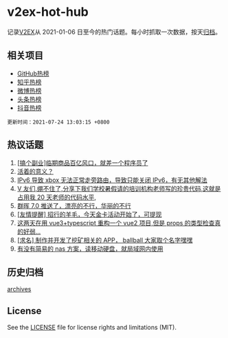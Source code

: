 # v2ex-hot-hub

 记录[V2EX](https://www.v2ex.com/)从 2021-01-06 日至今的热门话题。每小时抓取一次数据，按天[归档](archives)。
 
 ## 相关项目

- [GitHub热榜](https://github.com/snaildev/github-hot-hub)
- [知乎热榜](https://github.com/snaildev/zhihu-hot-hub)
- [微博热榜](https://github.com/snaildev/weibo-hot-hub)
- [头条热榜](https://github.com/snaildev/toutiao-hot-hub)
- [抖音热榜](https://github.com/snaildev/douyin-hot-hub)


 `更新时间：2021-07-24 13:03:15 +0800`

## 热议话题

1. [[搞个副业]临期商品百亿风口，就差一个程序员了](https://www.v2ex.com/t/791325)
1. [活着的意义？](https://www.v2ex.com/t/791293)
1. [IPv6 导致 xbox 无法正常走旁路由，导致只能关闭 IPv6，有无其他解法](https://www.v2ex.com/t/791295)
1. [V 友们,绷不住了,分享下我们学校暑假请的培训机构老师写的珍贵代码,这就是占用我 20 天老师的代码水平,](https://www.v2ex.com/t/791348)
1. [群晖 7.0 推送了，漂亮的不行，华丽的不行](https://www.v2ex.com/t/791375)
1. [[友情提醒] 招行的羊毛，今天金卡活动开始了，可提现](https://www.v2ex.com/t/791308)
1. [这两天在用 vue3+typescript 重构一个 vue2 项目,但是 props 的类型检查真的好弱...](https://www.v2ex.com/t/791413)
1. [[求名] 制作并开发了挖矿相关的 APP， ballball 大家取个名字嘿嘿](https://www.v2ex.com/t/791321)
1. [有没有简易的 nas 方案，读移动硬盘，就局域网内使用](https://www.v2ex.com/t/791311)

## 历史归档

[archives](archives)

## License

See the [LICENSE](LICENSE) file for license rights and limitations (MIT).
